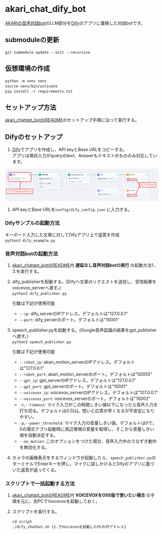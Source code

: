 
# akari_chat_dify_bot

[AKARIの音声対話bot](https://github.com/AkariGroup/akari_chatgpt_bot)のLLM部分を[Dify](https://dify.ai/)のアプリに置換した対話botです。  

## submoduleの更新
`git submodule update --init --recursive`  

## 仮想環境の作成
`python -m venv venv`  
`source venv/bin/activate`  
`pip install -r requirements.txt`  

## セットアップ方法
[akari_chatgpt_botのREADME](https://github.com/AkariGroup/akari_chatgpt_bot/blob/main/README.md)のセットアップ手順に沿って実行する。  

## Difyのセットアップ

1. [Dify](https://dify.ai/)でアプリを作成し、API keyとBase URLをコピーする。  
   アプリは現状入力がqueryのtext、Answerもテキストのもののみ対応しています。  

![例](jpg/dify_sample.jpg "例")

1. API keyとBase URLを`config/dify_config.json` に入力する。  


### Difyサンプルの起動方法
キーボード入力した文章に対してDifyアプリ上で返答を作成  
`python3 dify_example.py`  


### 音声対話botの起動方法

1. [akari_chatgpt_botのREADME](https://github.com/AkariGroup/akari_chatgpt_bot/blob/main/README.md)内 **遅延なし音声対話botの実行** の起動方法1., 3.を実行する。  

2. dify_publisherを起動する。(Difyへ文章のリクエストを送信し、受信結果をvoicevox_serverへ渡す。)  
   `python3 dify_publisher.py`  


   引数は下記が使用可能  
   - `--ip`: dify_serverのIPアドレス。デフォルトは"127.0.0.1"  
   - `--port`: dify_serverのポート。デフォルトは"10001"  

3. speech_publisher.pyを起動する。(Google音声認識の結果をgpt_publisherへ渡す。)  
   `python3 speech_publisher.py`  

   引数は下記が使用可能  
   - `--robot_ip`: akari_motion_serverのIPアドレス。デフォルトは"127.0.0.1"
   - `--robot_port`: akari_motion_serverのポート。デフォルトは"50055"
   - `--gpt_ip`: gpt_serverのIPアドレス。デフォルトは"127.0.0.1"
   - `--gpt_port`: gpt_serverのポート。デフォルトは"10001"
   - `--voicevox_ip`: voicevox_serverのIPアドレス。デフォルトは"127.0.0.1"
   - `--voicevox_port`: voicevox_serverのポート。デフォルトは"10002"
   - `-t`,`--timeout`: マイク入力がこの時間しきい値以下になったら音声入力を打ち切る。デフォルトは0.5[s]。短いと応答が早くなるが不安定になりやすい。  
   - `-p`,`--power_threshold`: マイク入力の音量しきい値。デフォルトは0で、0の場合アプリ起動時に周辺環境の音量を取得し、そこから音量しきい値を自動決定する。  
   - `--no_motion`: このオプションをつけた場合、音声入力中のうなずき動作を無効化する。  


4. カメラの画像表示をするウィンドウが起動したら、`speech_publisher.py`のターミナルでEnterキーを押し、マイクに話しかけるとDifyのアプリに基づいた返答が返ってくる。  

### スクリプトで一括起動する方法

1. [akari_chatgpt_botのREADME](https://github.com/AkariGroup/akari_chatgpt_bot/blob/main/README.md)内 **VOICEVOXをOSS版で使いたい場合** の手順を元に、別PCでVoicevoxを起動しておく。  

2. スクリプトを実行する。  

   `cd script`  
   `./dify_chatbot.sh {1.でVoicevoxを起動したPCのIPアドレス}`  
